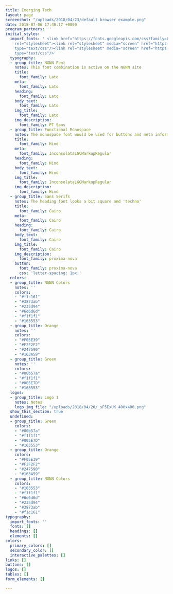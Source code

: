 ```yaml
---
title: Emerging Tech
layout: page
screenshot: "/uploads/2018/04/23/default browser example.png"
date: 2018-07-06 17:40:17 +0000
program_partners: ''
initial_styles:
  import_fonts: ' <link href="https://fonts.googleapis.com/css?family=Lato:300,400,700|PT+Sans|Inconsolata|Hind+Vadodara|Cairo|Cousine|Pragati+Narrow"
    rel="stylesheet"><link rel="stylesheet" media="screen" href="https://fontlibrary.org/face/inconsolata-lgc-markup"
    type="text/css"/><link rel="stylesheet" media="screen" href="https://fontlibrary.org/face/gidole-regular"
    type="text/css"/>'
  typography:
  - group_title: NGNN Font
    notes: This font combination is active on the NGNN site
    title:
      font_family: Lato
    meta:
      font_family: Lato
    heading:
      font_family: Lato
    body_text:
      font_family: Lato
    img_title:
      font_family: Lato
    img_description:
      font_family: PT Sans
  - group_title: Functional Monospace
    notes: The monospace font would be used for buttons and meta information.
    title:
      font_family: Hind
    meta:
      font_family: InconsolataLGCMarkupRegular
    heading:
      font_family: Hind
    body_text:
      font_family: Hind
    img_title:
      font_family: InconsolataLGCMarkupRegular
    img_description:
      font_family: Hind
  - group_title: Sans Serifs
    notes: The heading font looks a bit square and 'techno'
    title:
      font_family: Cairo
    meta:
      font_family: Cairo
    heading:
      font_family: Cairo
    body_text:
      font_family: Cairo
    img_title:
      font_family: Cairo
    img_description:
      font_family: proxima-nova
    button:
      font_family: proxima-nova
      css: 'letter-spacing: 1px;'
  colors:
  - group_title: NGNN Colors
    notes: ''
    colors:
    - "#f1c161"
    - "#3873ab"
    - "#235d94"
    - "#6d6d6d"
    - "#f1f1f1"
    - "#163553"
  - group_title: Orange
    notes: ''
    colors:
    - "#F05E39"
    - "#F2F2F2"
    - "#247590"
    - "#163A59"
  - group_title: Green
    notes: ''
    colors:
    - "#00b57a"
    - "#f1f1f1"
    - "#005E7D"
    - "#163553"
  logos:
  - group_title: Logo 1
    notes: Notes
    logo_img_file: "/uploads/2018/04/20/_sF5ExUK_400x400.png"
  show_this_section: true
  undefined:
  - group_title: Green
    colors:
    - "#00b57a"
    - "#f1f1f1"
    - "#005E7D"
    - "#163553"
  - group_title: Orange
    colors:
    - "#F05E39"
    - "#F2F2F2"
    - "#247590"
    - "#163A59"
  - group_title: NGNN Colors
    colors:
    - "#163553"
    - "#f1f1f1"
    - "#6d6d6d"
    - "#235d94"
    - "#3873ab"
    - "#f1c161"
typography:
  import_fonts: ''
  fonts: []
  headings: []
  elements: []
colors:
  primary_colors: []
  secondary_color: []
  interactive_palettes: []
links: []
buttons: []
logos: []
tables: []
form_elements: []

---
```

